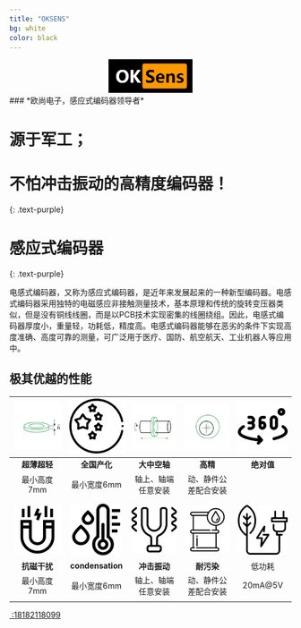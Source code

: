 ```yaml
---
title: "OKSENS"
bg: white
color: black
---
```

<center>
<img src="..\img\logo.png" style="zoom:50%;" />
</center>
### *欧尚电子，感应式编码器领导者*

# 源于军工；

# 不怕冲击振动的高精度编码器！

{: .text-purple}




# 感应式编码器
{: .text-purple}

电感式编码器，又称为感应式编码器，是近年来发展起来的一种新型编码器。电感式编码器采用独特的电磁感应非接触测量技术，基本原理和传统的旋转变压器类似，但是没有铜线线圈，而是以PCB技术实现密集的线圈绕组。因此，电感式编码器厚度小，重量轻，功耗低，精度高。电感式编码器能够在恶劣的条件下实现高度准确、高度可靠的测量，可广泛用于医疗、国防、航空航天、工业机器人等应用中。

## 极其优越的性能


| <img src="..\img\homePageIconG1.png"  style="zoom:67%;" /> | <img src="..\img\china.png" alt="image-20211015160800046" style="zoom:23%;" /> |  <img src="..\img\homePageIconG3.png"  style="zoom:67%;" />  | <img src="..\img\homePageIconG4.png"  style="zoom:67%;" /> | <img src="..\img\360.png" alt="image-20211015114945920" style="zoom:33%;" /> |
| :--------------------------------------------------------: | :----------------------------------------------------------: | :----------------------------------------------------------: | :--------------------------------------------------------: | :----------------------------------------------------------: |
|                        **超薄超轻**                        |                         **全国产化**                         |                         **大中空轴**                         |                          **高精**                          |                          **绝对值**                          |
|                        最小高度7mm                         |                         最小宽度6mm                          |                      轴上、轴端任意安装                      |                    动、静件公差配合安装                    |                                                              |
|                                                            |                                                              |                                                              |                                                            |                                                              |
|                                                            |                                                              |                                                              |                                                            |                                                              |
|      <img src="..\img\mag.png"  style="zoom:20%;" />       |   <img src="..\img\condensation.png"  style="zoom:18%;" />   | <img src="..\img\vibration.png" alt="image-20211015104648636" style="zoom:18%;" /> | <img src="..\img\contamination.png"  style="zoom:23%;" />  | <img src="..\img\power.png" alt="image-20211015161515668" style="zoom:33%;" /> |
|                        **抗磁干扰**                        |                       **condensation**                       |                         **冲击振动**                         |                         **耐污染**                         |                            低功耗                            |
|                        最小高度7mm                         |                         最小宽度6mm                          |                      轴上、轴端任意安装                      |                    动、静件公差配合安装                    |                           20mA@5V                            |
|                                                            |                                                              |                                                              |                                                            |                                                              |



<span id="forkongithub">
  <a href="{{ site.source_link }}" class="bg-blue"><i class="fa fa-phone"></i>
 :18182118099
  </a>
</span>

